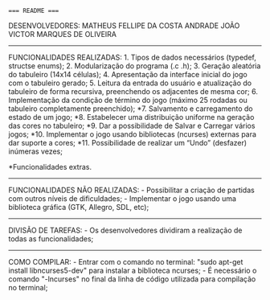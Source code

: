 	=== README ===

DESENVOLVEDORES: MATHEUS FELLIPE DA COSTA ANDRADE
		 JOÃO VICTOR MARQUES DE OLIVEIRA

-------------------------------------------------------------------------------------------------
FUNCIONALIDADES REALIZADAS:
	1. Tipos de dados necessários (typedef, structse enums);
	2. Modularização do programa (.c .h);
	3. Geração aleatória do tabuleiro (14x14 células);
	4. Apresentação da interface inicial do jogo com o tabuleiro gerado;
	5. Leitura da entrada do usuário e atualização do tabuleiro de forma recursiva,
	   preenchendo os adjacentes de mesma cor;
	6. Implementação da condição de término do jogo (máximo 25 rodadas ou tabuleiro
	   completamente preenchido);
	*7. Salvamento e carregamento do estado de um jogo;
	*8. Estabelecer uma distribuição uniforme na geração das cores no tabuleiro;
	*9. Dar a possibilidade de Salvar e Carregar vários jogos;
	*10. Implementar o jogo usando bibliotecas (ncurses) externas para dar suporte a cores;
	*11. Possibilidade de realizar um “Undo” (desfazer) inúmeras vezes;

*Funcionalidades extras.

--------------------------------------------------------------------------------------------------
FUNCIONALIDADES NÃO REALIZADAS:
	- Possibilitar a criação de partidas com outros níveis de dificuldades;
	- Implementar o jogo usando uma biblioteca gráfica (GTK, Allegro, SDL, etc);

--------------------------------------------------------------------------------------------------
DIVISÃO DE TAREFAS:
	- Os desenvolvedores dividiram a realização de todas as funcionalidades;

-------------------------------------------------------------------------------------------------
COMO COMPILAR:
	- Entrar com o comando no terminal: "sudo apt-get install libncurses5-dev" para instalar a biblioteca ncurses;
	- É necessário o comando "-lncurses" no final da linha de código utilizada para compilação no terminal;

